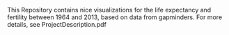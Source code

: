 This Repository contains nice visualizations for the life expectancy and fertility between 1964 and 2013, based on data from gapminders. For more details, see ProjectDescription.pdf
